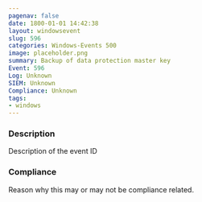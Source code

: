 ```yaml
---
pagenav: false
date: 1800-01-01 14:42:38
layout: windowsevent
slug: 596
categories: Windows-Events 500
image: placeholder.png
summary: Backup of data protection master key
Event: 596
Log: Unknown
SIEM: Unknown
Compliance: Unknown
tags:
- windows
---
```


### Description

Description of the event ID

### Compliance

Reason why this may or may not be compliance related.
